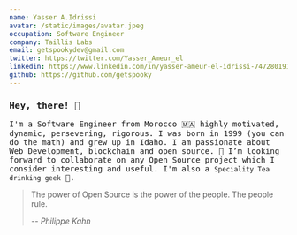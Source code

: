 ```yaml
---
name: Yasser A.Idrissi
avatar: /static/images/avatar.jpeg
occupation: Software Engineer
company: Taillis Labs
email: getspookydev@gmail.com
twitter: https://twitter.com/Yasser_Ameur_el
linkedin: https://www.linkedin.com/in/yasser-ameur-el-idrissi-747280191/
github: https://github.com/getspooky
---
```


### <samp>Hey, there! 👋 </samp>

<samp>I'm a Software Engineer from Morocco 🇲🇦 highly motivated, dynamic, persevering, rigorous. I was born in 1999 (you can do the math) and grew up in Idaho. I am passionate about Web Development, blockchain and open source. 🤗 I’m looking forward to collaborate on any Open Source project which I consider interesting and useful. I'm also a `Speciality Tea drinking geek` 🍵.</samp>

> The power of Open Source is the power of the people. The people rule.
>
> -- <cite>Philippe Kahn</cite>
